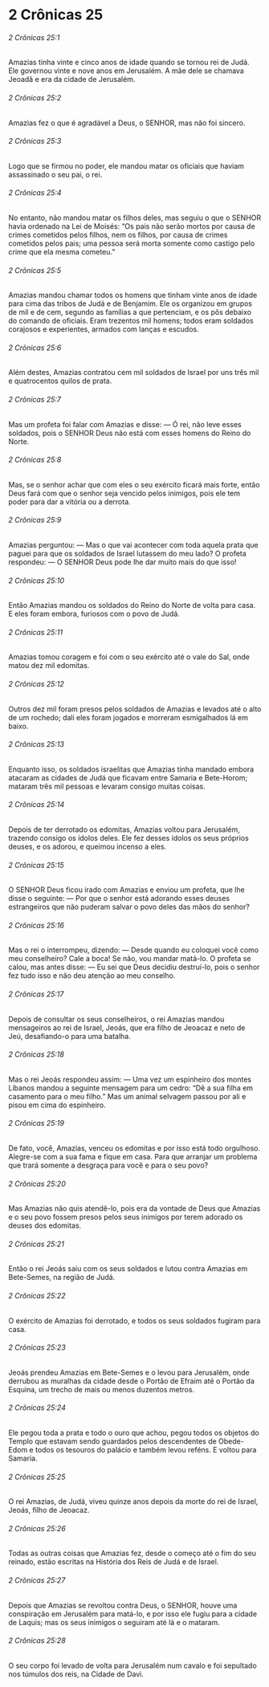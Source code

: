 # 2 Crônicas 25

###### 2 Crônicas 25:1

Amazias tinha vinte e cinco anos de idade quando se tornou rei de Judá. Ele governou vinte e nove anos em Jerusalém. A mãe dele se chamava Jeoadã e era da cidade de Jerusalém.

###### 2 Crônicas 25:2

Amazias fez o que é agradável a Deus, o SENHOR, mas não foi sincero.

###### 2 Crônicas 25:3

Logo que se firmou no poder, ele mandou matar os oficiais que haviam assassinado o seu pai, o rei.

###### 2 Crônicas 25:4

No entanto, não mandou matar os filhos deles, mas seguiu o que o SENHOR havia ordenado na Lei de Moisés: “Os pais não serão mortos por causa de crimes cometidos pelos filhos, nem os filhos, por causa de crimes cometidos pelos pais; uma pessoa será morta somente como castigo pelo crime que ela mesma cometeu.”

###### 2 Crônicas 25:5

Amazias mandou chamar todos os homens que tinham vinte anos de idade para cima das tribos de Judá e de Benjamim. Ele os organizou em grupos de mil e de cem, segundo as famílias a que pertenciam, e os pôs debaixo do comando de oficiais. Eram trezentos mil homens; todos eram soldados corajosos e experientes, armados com lanças e escudos.

###### 2 Crônicas 25:6

Além destes, Amazias contratou cem mil soldados de Israel por uns três mil e quatrocentos quilos de prata.

###### 2 Crônicas 25:7

Mas um profeta foi falar com Amazias e disse: — Ó rei, não leve esses soldados, pois o SENHOR Deus não está com esses homens do Reino do Norte.

###### 2 Crônicas 25:8

Mas, se o senhor achar que com eles o seu exército ficará mais forte, então Deus fará com que o senhor seja vencido pelos inimigos, pois ele tem poder para dar a vitória ou a derrota.

###### 2 Crônicas 25:9

Amazias perguntou: — Mas o que vai acontecer com toda aquela prata que paguei para que os soldados de Israel lutassem do meu lado? O profeta respondeu: — O SENHOR Deus pode lhe dar muito mais do que isso!

###### 2 Crônicas 25:10

Então Amazias mandou os soldados do Reino do Norte de volta para casa. E eles foram embora, furiosos com o povo de Judá.

###### 2 Crônicas 25:11

Amazias tomou coragem e foi com o seu exército até o vale do Sal, onde matou dez mil edomitas.

###### 2 Crônicas 25:12

Outros dez mil foram presos pelos soldados de Amazias e levados até o alto de um rochedo; dali eles foram jogados e morreram esmigalhados lá em baixo.

###### 2 Crônicas 25:13

Enquanto isso, os soldados israelitas que Amazias tinha mandado embora atacaram as cidades de Judá que ficavam entre Samaria e Bete-Horom; mataram três mil pessoas e levaram consigo muitas coisas.

###### 2 Crônicas 25:14

Depois de ter derrotado os edomitas, Amazias voltou para Jerusalém, trazendo consigo os ídolos deles. Ele fez desses ídolos os seus próprios deuses, e os adorou, e queimou incenso a eles.

###### 2 Crônicas 25:15

O SENHOR Deus ficou irado com Amazias e enviou um profeta, que lhe disse o seguinte: — Por que o senhor está adorando esses deuses estrangeiros que não puderam salvar o povo deles das mãos do senhor?

###### 2 Crônicas 25:16

Mas o rei o interrompeu, dizendo: — Desde quando eu coloquei você como meu conselheiro? Cale a boca! Se não, vou mandar matá-lo. O profeta se calou, mas antes disse: — Eu sei que Deus decidiu destruí-lo, pois o senhor fez tudo isso e não deu atenção ao meu conselho.

###### 2 Crônicas 25:17

Depois de consultar os seus conselheiros, o rei Amazias mandou mensageiros ao rei de Israel, Jeoás, que era filho de Jeoacaz e neto de Jeú, desafiando-o para uma batalha.

###### 2 Crônicas 25:18

Mas o rei Jeoás respondeu assim: — Uma vez um espinheiro dos montes Líbanos mandou a seguinte mensagem para um cedro: “Dê a sua filha em casamento para o meu filho.” Mas um animal selvagem passou por ali e pisou em cima do espinheiro.

###### 2 Crônicas 25:19

De fato, você, Amazias, venceu os edomitas e por isso está todo orgulhoso. Alegre-se com a sua fama e fique em casa. Para que arranjar um problema que trará somente a desgraça para você e para o seu povo?

###### 2 Crônicas 25:20

Mas Amazias não quis atendê-lo, pois era da vontade de Deus que Amazias e o seu povo fossem presos pelos seus inimigos por terem adorado os deuses dos edomitas.

###### 2 Crônicas 25:21

Então o rei Jeoás saiu com os seus soldados e lutou contra Amazias em Bete-Semes, na região de Judá.

###### 2 Crônicas 25:22

O exército de Amazias foi derrotado, e todos os seus soldados fugiram para casa.

###### 2 Crônicas 25:23

Jeoás prendeu Amazias em Bete-Semes e o levou para Jerusalém, onde derrubou as muralhas da cidade desde o Portão de Efraim até o Portão da Esquina, um trecho de mais ou menos duzentos metros.

###### 2 Crônicas 25:24

Ele pegou toda a prata e todo o ouro que achou, pegou todos os objetos do Templo que estavam sendo guardados pelos descendentes de Obede-Edom e todos os tesouros do palácio e também levou reféns. E voltou para Samaria.

###### 2 Crônicas 25:25

O rei Amazias, de Judá, viveu quinze anos depois da morte do rei de Israel, Jeoás, filho de Jeoacaz.

###### 2 Crônicas 25:26

Todas as outras coisas que Amazias fez, desde o começo até o fim do seu reinado, estão escritas na História dos Reis de Judá e de Israel.

###### 2 Crônicas 25:27

Depois que Amazias se revoltou contra Deus, o SENHOR, houve uma conspiração em Jerusalém para matá-lo, e por isso ele fugiu para a cidade de Laquis; mas os seus inimigos o seguiram até lá e o mataram.

###### 2 Crônicas 25:28

O seu corpo foi levado de volta para Jerusalém num cavalo e foi sepultado nos túmulos dos reis, na Cidade de Davi.

